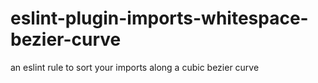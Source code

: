 # eslint-plugin-imports-whitespace-bezier-curve

an eslint rule to sort your imports along a cubic bezier curve
